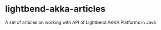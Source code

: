# lightbend-akka-articles
A set of articles on working with API of Lightbend AKKA Platforms in Java
